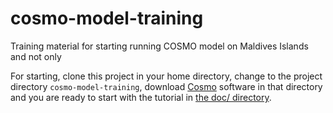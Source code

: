 # cosmo-model-training

Training material for starting running COSMO model on Maldives Islands
and not only

For starting, clone this project in your home directory, change to the
project directory `cosmo-model-training`, download
[Cosmo](http://www.cosmo.model.org/) software in that directory and
you are ready to start with the tutorial in [the doc/
directory](doc/).